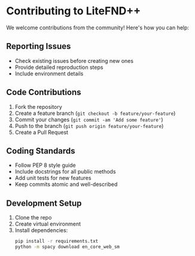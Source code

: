 # Contributing to LiteFND++

We welcome contributions from the community! Here's how you can help:

## Reporting Issues
- Check existing issues before creating new ones
- Provide detailed reproduction steps
- Include environment details

## Code Contributions
1. Fork the repository
2. Create a feature branch (`git checkout -b feature/your-feature`)
3. Commit your changes (`git commit -am 'Add some feature'`)
4. Push to the branch (`git push origin feature/your-feature`)
5. Create a Pull Request

## Coding Standards
- Follow PEP 8 style guide
- Include docstrings for all public methods
- Add unit tests for new features
- Keep commits atomic and well-described

## Development Setup
1. Clone the repo
2. Create virtual environment
3. Install dependencies:
   ```bash
   pip install -r requirements.txt
   python -m spacy download en_core_web_sm